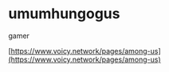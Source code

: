 # umumhungogus

gamer

[https://www.voicy.network/pages/among-us](https://www.voicy.network/pages/among-us)
